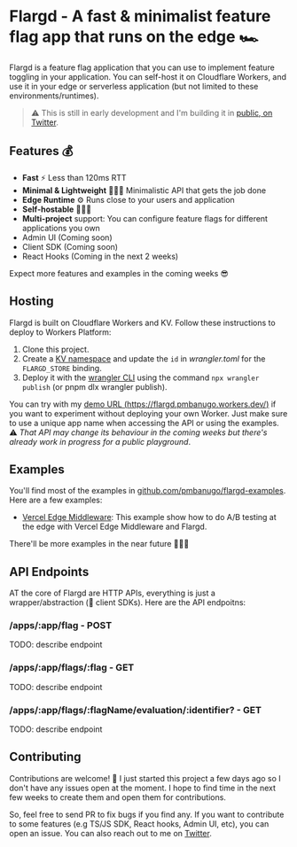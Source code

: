 # Flargd - A fast &amp; minimalist feature flag app that runs on the edge 🏎

Flargd is a feature flag application that you can use to implement feature toggling in your application. You can self-host it on Cloudflare Workers, and use it in your edge or serverless application (but not limited to these environments/runtimes).

> ⚠️ This is still in early development and I'm building it in [public, on Twitter](https://twitter.com/p_mbanugo/status/1616467436919742465).

## Features 💰

- **Fast** ⚡️ Less than 120ms RTT
- **Minimal & Lightweight** 🧘🏽‍♀️ Minimalistic API that gets the job done
- **Edge Runtime** ⚙️ Runs close to your users and application
- **Self-hostable** 👩🏽‍💻
- **Multi-project** support: You can configure feature flags for different applications you own
- Admin UI (Coming soon)
- Client SDK (Coming soon)
- React Hooks (Coming in the next 2 weeks)

Expect more features and examples in the coming weeks 😎

## Hosting

Flargd is built on Cloudflare Workers and KV. Follow these instructions to deploy to Workers Platform:

1. Clone this project.
2. Create a [KV namespace](https://developers.cloudflare.com/workers/wrangler/workers-kv/#create-a-kv-namespace-with-wrangler) and update the `id` in _wrangler.toml_ for the `FLARGD_STORE` binding.
3. Deploy it with the [wrangler CLI](https://github.com/cloudflare/wrangler2) using the command `npx wrangler publish` (or pnpm dlx wrangler publish).

You can try with my [demo URL (https://flargd.pmbanugo.workers.dev/)](https://flargd.pmbanugo.workers.dev/) if you want to experiment without deploying your own Worker. Just make sure to use a unique app name when accessing the API or using the examples. ⚠️ _That API may change its behaviour in the coming weeks but there's already work in progress for a public playground_.

## Examples

You'll find most of the examples in [github.com/pmbanugo/flargd-examples](https://github.com/pmbanugo/flargd-examples). Here are a few examples:

- [Vercel Edge Middleware](https://github.com/pmbanugo/flargd-examples/tree/main/edge-functions/vercel-edge-middleware-nextjs): This example show how to do A/B testing at the edge with Vercel Edge Middleware and Flargd.

There'll be more examples in the near future 👨🏽‍💻

## API Endpoints

AT the core of Flargd are HTTP APIs, everything is just a wrapper/abstraction (👀 client SDKs). Here are the API endpoitns:

### **/apps/:app/flag** - POST

TODO: describe endpoint

### **/apps/:app/flags/:flag** - GET

TODO: describe endpoint

### **/apps/:app/flags/:flagName/evaluation/:identifier?** - GET

TODO: describe endpoint

## Contributing

Contributions are welcome! 💖 I just started this project a few days ago so I don't have any issues open at the moment. I hope to find time in the next few weeks to create them and open them for contributions.

So, feel free to send PR to fix bugs if you find any. If you want to contribute to some features (e.g TS/JS SDK, React hooks, Admin UI, etc), you can open an issue. You can also reach out to me on [Twitter](https://twitter.com/p_mbanugo).
